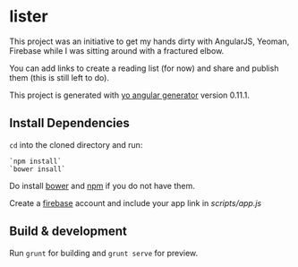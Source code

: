 # lister
This project was an initiative to get my hands dirty with AngularJS, Yeoman, Firebase while I was sitting around with a fractured elbow.

You can add links to create a reading list (for now) and share and publish them (this is still left to do).

This project is generated with [yo angular generator](https://github.com/yeoman/generator-angular)
version 0.11.1.

## Install Dependencies

`cd` into the cloned directory and run:

    `npm install`
    `bower insall`

Do install [bower] and [npm] if you do not have them.

Create a [firebase] account and include your app link in *scripts/app.js*

## Build & development

Run `grunt` for building and `grunt serve` for preview.


[npm]: https://www.npmjs.com
[bower]: http://bower.io
[firebase]: https://firebase.com

